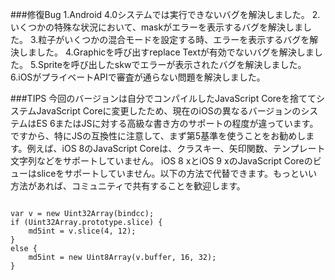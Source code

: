 ###修復Bug
1.Android 4.0システムでは実行できないバグを解決しました。
2.いくつかの特殊な状況において、maskがエラーを表示するバグを解決しました。
3.粒子がいくつかの混合モードを設定する時、エラーを表示するバグを解決しました。
4.Graphicを呼び出すreplace Textが有効でないバグを解決しました。
5.Spriteを呼び出したskwでエラーが表示されたバグを解決しました。
6.iOSがプライベートAPIで審査が通らない問題を解決しました。

###TIPS
今回のバージョンは自分でコンパイルしたJavaScript Coreを捨ててシステムJavaScript Coreに変更したため、現在のiOSの異なるバージョンのシステムはES 6またはJSに対する高級な書き方のサポートの程度が違っています。ですから、特にJSの互換性に注意して、まず第5基準を使うことをお勧めします。例えば、iOS 8のJavaScript Coreは、クラスキー、矢印関数、テンプレート文字列などをサポートしていません。
iOS 8 xとiOS 9 xのJavaScript Coreのビューはsliceをサポートしていません。以下の方法で代替できます。もっといい方法があれば、コミュニティで共有することを歓迎します。

```

var v = new Uint32Array(bindcc);
if (Uint32Array.prototype.slice) {
    md5int = v.slice(4, 12);
}
else {
    md5int = new Uint8Array(v.buffer, 16, 32);
}
```
